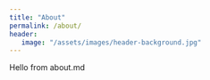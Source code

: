 ```yaml
---
title: "About"
permalink: /about/
header: 
   image: "/assets/images/header-background.jpg"
---
```


Hello from about.md